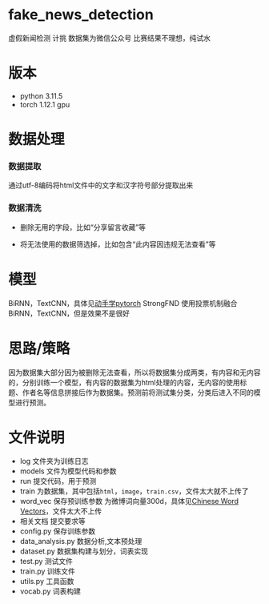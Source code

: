 # fake_news_detection
虚假新闻检测 计挑 数据集为微信公众号 比赛结果不理想，纯试水

# 版本

 * python 3.11.5 
 * torch 1.12.1 gpu

# 数据处理  

### 数据提取  

通过utf-8编码将html文件中的文字和汉字符号部分提取出来

### 数据清洗  

 * 删除无用的字段，比如“分享留言收藏”等
   
 * 将无法使用的数据筛选掉，比如包含“此内容因违规无法查看”等

# 模型

BiRNN，TextCNN，具体见[动手学pytorch](https://zh.d2l.ai/index.html)
StrongFND 使用投票机制融合BiRNN，TextCNN，但是效果不是很好

# 思路/策略

因为数据集大部分因为被删除无法查看，所以将数据集分成两类，有内容和无内容的，分别训练一个模型，有内容的数据集为html处理的内容，无内容的使用标题、作者名等信息拼接后作为数据集。预测前将测试集分类，分类后进入不同的模型进行预测。

# 文件说明

 * log 文件夹为训练日志
 * models 文件为模型代码和参数
 * run 提交代码，用于预测
 * train 为数据集，其中包括`html`，`image`，`train.csv`，文件太大就不上传了
 * word_vec 保存预训练参数 为微博词向量300d，具体见[Chinese Word Vectors](https://www.jiqizhixin.com/articles/2018-05-15-10)，文件太大不上传
 * 相关文档 提交要求等
 * config.py 保存训练参数
 * data_analysis.py 数据分析,文本预处理
 * dataset.py 数据集构建与划分，词表实现
 * test.py 测试文件
 * train.py 训练文件
 * utils.py 工具函数
 * vocab.py 词表构建



